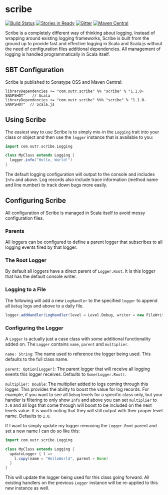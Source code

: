 # scribe #

[![Build Status](https://travis-ci.org/outr/scribe.svg?branch=master)](https://travis-ci.org/outr/scribe)
[![Stories in Ready](https://badge.waffle.io/outr/scribe.png?label=ready&title=Ready)](https://waffle.io/outr/scribe)
[![Gitter](https://badges.gitter.im/Join%20Chat.svg)](https://gitter.im/outr/scribe)
[![Maven Central](https://img.shields.io/maven-central/v/com.outr.scribe/scribe_2.11.svg)](https://maven-badges.herokuapp.com/maven-central/com.outr.scribe/scribe_2.11)

Scribe is a completely different way of thinking about logging. Instead of wrapping around existing logging frameworks, Scribe is built from the ground up to provide fast and effective logging in Scala and Scala.js
without the need of configuration files additional dependencies. All management of logging is handled programmatically in Scala itself.

## SBT Configuration ##

Scribe is published to Sonatype OSS and Maven Central:

```
libraryDependencies += "com.outr.scribe" %% "scribe" % "1.1.0-SNAPSHOT"   // Scala
libraryDependencies += "com.outr.scribe" %%% "scribe" % "1.1.0-SNAPSHOT"  // Scala.js
```

## Using Scribe ##

The easiest way to use Scribe is to simply mix-in the `Logging` trait into your class or object and then use the
`logger` instance that is available to you:

```scala
import com.outr.scribe.Logging

class MyClass extends Logging {
  logger.info("Hello, World!")
}
```

The default logging configuration will output to the console and includes `Info` and above. Log records also include trace information (method name and line number) to track down bugs more easily.

## Configuring Scribe ##

All configuration of Scribe is managed in Scala itself to avoid messy configuration files.

### Parents ###

All loggers can be configured to define a parent logger that subscribes to all logging events fired by that logger.

### The Root Logger ###

By default all loggers have a direct parent of `Logger.Root`. It is this logger that has the default console writer.

### Logging to a File ###

The following will add a new `LogHandler` to the specified `logger` to append all `Debug` logs and above to a daily file.

```scala
logger.addHandler(LogHandler(level = Level.Debug, writer = new FileWriter(directory, FileWriter.Daily)))
```

### Configuring the Logger ###

A `Logger` is actually just a case class with some additional functionality added on. The `Logger` contains `name`,
`parent` and `multiplier`.

`name: String`: The name used to reference the logger being used. This defaults to the full class name.

`parent: Option[Logger]`: The parent logger that will receive all logging events this logger receives. Defaults to `Some(Logger.Root)`.

`multiplier: Double`: The multiplier added to logs coming through this logger. This provides the ability to boost the value for log records.
For example, if you want to see all `Debug` levels for a specific class only, but your handler is filtering to only
show `Info` and above you can set `multiplier` to `2.0` and all logs that come through will boost to be included on
the next levels value. It is worth noting that they will still output with their proper level name. Defaults to `1.0`.

If I want to simply update my logger removing the `Logger.Root` parent and set a new name I can do so like this:

```scala
import com.outr.scribe.Logging

class MyClass extends Logging {
  updateLogger { l =>
    l.copy(name = "HelloWorld", parent = None)
  }
}
```

This will update the logger being used for this class going forward. All existing handlers on the previous `Logger` instance
will be re-applied to this new instance as well.